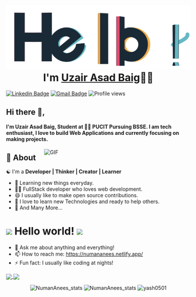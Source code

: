 <!-- <img src="https://github.com/NumanAnees/NumanAnees/blob/master/hello.gif" alt = "hello" width="40px" height="40px"> -->
<h1 align="center"> <img src="https://github.com/dheerajkotwani/dheerajkotwani/blob/master/hello.gif" alt="hello-gif"> <br >I'm <a href="https://www.linkedin.com/in/numananees/">Uzair Asad Baig</a>👨‍💻</h1>
<!-- # Uzair Asad Baig 👨‍💻 -->

[![Linkedin Badge](https://img.shields.io/badge/NumanAnees-30302f?style=flat&logo=linkedin)](https://www.linkedin.com/in/numananees/)
[![Gmail Badge](https://img.shields.io/badge/numananees44@gmail.com-30302f?style=flat&logo=Gmail&logoColor=white)](mailto:numananees44@gmail.com)
![Profile views](https://komarev.com/ghpvc/?username=NumanAnees&label=PROFILE+VIEWS&style=plastic&color=blue)


## Hi there 👋,           
#### I'm Uzair Asad Baig, Student at 👨‍💻 PUCIT Pursuing BSSE.  I am tech enthusiast, I love to build Web Applications and currently focusing on making projects.  

<img align="right" alt="GIF" src="https://i.pinimg.com/originals/e4/26/70/e426702edf874b181aced1e2fa5c6cde.gif" width="400px" />

## 🧐 About
☯ I'm a **Developer | Thinker | Creator | Learner**
- 🌱 Learning new things everyday.
- 👨‍💻 FullStack developer who loves web development.
- 😄 I usually like to make open source contributions.
- 🌱 I love to learn new Technologies and ready to help others.
- 👯 And Many More...


# <img src="https://github.com/TheDudeThatCode/TheDudeThatCode/blob/master/Assets/Hi.gif" width="29px"> Hello world!&nbsp;<img src="https://github.com/TheDudeThatCode/TheDudeThatCode/blob/master/Assets/Earth.gif" width="24px"> 


- 💬 Ask me about anything and everything! 
- 📫 How to reach me: https://numananees.netlify.app/
- ⚡ Fun fact: I usually like coding at nights! 

<a href="https://NumanAnees.github.io">
  <img src="https://github-readme-stats.vercel.app/api?username=NumanAnees&theme=radical&count_private=true" align="center"/>
</a>
<a href="https://NumanAnees.github.io">
  <img src="https://github-readme-stats.vercel.app/api/top-langs/?username=NumanAnees&theme=radical&layout=compact" align="center"/>
</a>
<p align="center"> 
  <img height="180em" src="https://github-readme-stats.vercel.app/api?username=NumanAnees&show_icons=true" alt="NumanAnees_stats" /> 
  <img height="180em" src="https://github-readme-stats.vercel.app/api/top-langs/?username=NumanAnees&layout=compact" alt="NumanAnees_stats" />
  <img src="http://github-readme-streak-stats.herokuapp.com?user=NumanAnees&layout=compact" alt ="yash0501" />
</p>

<br>
<br>



